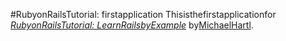 #RubyonRailsTutorial: firstapplication
Thisisthefirstapplicationfor
[*RubyonRailsTutorial: LearnRailsbyExample*](http://www.railstutorial.org/)
by[MichaelHartl](http://www.michaelhartl.com/).